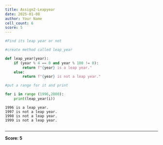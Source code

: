 ```yaml
---
title: Assign2-Leapyear
date: 2025-01-08
author: Your Name
cell_count: 6
score: 5
---
```


```python
#Find its leap year or not
```


```python
#create method called leap_year
```


```python
def leap_year(year):
    if (year % 4 == 0 and year % 100 != 0):
        return f"{year} is a leap year."
    else:
        return f"{year} is not a leap year."
```


```python
#put a range for it and print
```


```python
for i in range (1996,2000):
    print(leap_year(i))
```

    1996 is a leap year.
    1997 is not a leap year.
    1998 is not a leap year.
    1999 is not a leap year.



```python

```


---
**Score: 5**

